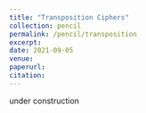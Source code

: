```yaml
---
title: "Transposition Ciphers"
collection: pencil
permalink: /pencil/transposition
excerpt:
date: 2021-09-05
venue: 
paperurl: 
citation: 
---
```

 under construction
